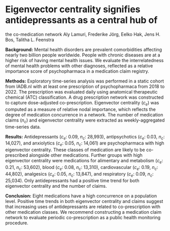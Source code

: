 # Eigenvector centrality signifies antidepressants as a central hub of
the co-medication network
Aly Lamuri, Frederike Jörg, Eelko Hak, Jens H. Bos, Talitha L. Feenstra

**Background:** Mental health disorders are prevalent comorbidities
affecting nearly two billion people worldwide. People with chronic
diseases are at a higher risk of having mental health issues. We
evaluate the interrelatedness of mental health problems with other
diagnoses, reflected as a relative importance score of psychopharmaca in
a medication claim registry.

**Methods:** Exploratory time-series analysis was performed in a static
cohort from IADB.nl with at least one prescription of psychopharmaca
from 2018 to 2022. The prescription was evaluated daily using anatomical
therapeutic chemical (ATC) classification. A drug prescription network
was constructed to capture dose-adjusted co-prescription. Eigenvector
centrality ($c_e$) was computed as a measure of relative nodal
importance, which reflects the degree of medication concurrence in a
network. The number of medication claims ($n_c$) and eigenvector
centrality were extracted as weekly-aggregated time-series data.

**Results:** Antidepressants ($c_e$: 0.09, $n_c$: 28,993),
antipsychotics ($c_e$: 0.03, $n_c$: 14,027), and anxiolytics ($c_e$:
0.05, $n_c$: 14,061) are psychopharmaca with high eigenvector
centrality. These classes of medication are likely to be co-prescribed
alongside other medications. Further groups with high eigenvector
centrality were medications for alimentary and metabolism ($c_e$: 0.21,
$n_c$: 53,602), blood ($c_e$: 0.08, $n_c$: 13,310), cardiovascular
($c_e$: 0.19, $n_c$: 44,802), analgesics ($c_e$: 0.05, $n_c$: 13,847),
and respiratory ($c_e$: 0.09, $n_c$: 25,034). Only antidepressants had a
positive time trend for both eigenvector centrality and the number of
claims.

**Conclusion:** Eight medications have a high concurrence on a
population level. Positive time trends in both eigenvector centrality
and claims suggest that increasing uses of antidepressants are related
to co-prescription with other medication classes. We recommend
constructing a medication claim network to evaluate periodic
co-prescription as a public health monitoring procedure.
